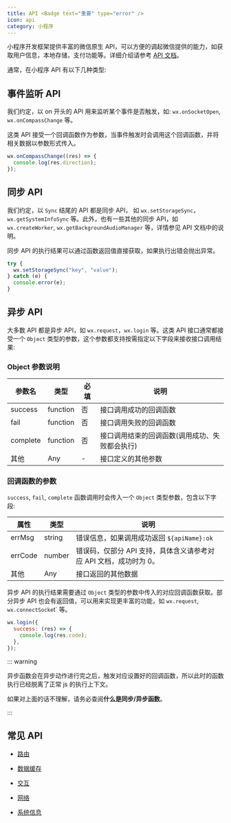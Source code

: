 ```yaml
---
title: API <Badge text="重要" type="error" />
icon: api
category: 小程序
---
```


小程序开发框架提供丰富的微信原生 API，可以方便的调起微信提供的能力，如获取用户信息，本地存储，支付功能等。详细介绍请参考 [API 文档](https://developers.weixin.qq.com/miniprogram/dev/api/)。

<!-- more -->

通常，在小程序 API 有以下几种类型:

## 事件监听 API

我们约定，以 on 开头的 API 用来监听某个事件是否触发，如: `wx.onSocketOpen`, `wx.onCompassChange` 等。

这类 API 接受一个回调函数作为参数，当事件触发时会调用这个回调函数，并将相关数据以参数形式传入。

```js
wx.onCompassChange((res) => {
  console.log(res.direction);
});
```

## 同步 API

我们约定，以 `Sync` 结尾的 API 都是同步 API， 如 `wx.setStorageSync`，`wx.getSystemInfoSync` 等。此外，也有一些其他的同步 API，如 `wx.createWorker`, `wx.getBackgroundAudioManager` 等，详情参见 API 文档中的说明。

同步 API 的执行结果可以通过函数返回值直接获取，如果执行出错会抛出异常。

```js
try {
  wx.setStorageSync("key", "value");
} catch (e) {
  console.error(e);
}
```

## 异步 API

大多数 API 都是异步 API，如 `wx.request`，`wx.login` 等。这类 API 接口通常都接受一个 `Object` 类型的参数，这个参数都支持按需指定以下字段来接收接口调用结果:

### Object 参数说明

| 参数名   | 类型     | 必填 | 说明                                           |
| -------- | -------- | ---- | ---------------------------------------------- |
| success  | function | 否   | 接口调用成功的回调函数                         |
| fail     | function | 否   | 接口调用失败的回调函数                         |
| complete | function | 否   | 接口调用结束的回调函数(调用成功、失败都会执行) |
| 其他     | Any      | -    | 接口定义的其他参数                             |

### 回调函数的参数

`success`, `fail`, `complete` 函数调用时会传入一个 `Object` 类型参数，包含以下字段:

| 属性    | 类型   | 说明                                                               |
| ------- | ------ | ------------------------------------------------------------------ |
| errMsg  | string | 错误信息，如果调用成功返回 `${apiName}:ok`                         |
| errCode | number | 错误码，仅部分 API 支持，具体含义请参考对应 API 文档，成功时为 0。 |
| 其他    | Any    | 接口返回的其他数据                                                 |

异步 API 的执行结果需要通过 `Object` 类型的参数中传入的对应回调函数获取。部分异步 API 也会有返回值，可以用来实现更丰富的功能，如 `wx.request`, `wx.connectSocke`t` 等。

```js
wx.login({
  success: (res) => {
    console.log(res.code);
  },
});
```

::: warning

异步函数会在异步动作进行完之后，触发对应设置好的回调函数，所以此时的函数执行已经脱离了正常 js 的执行上下文。

如果对上面的话不理解，请务必查阅**什么是同步/异步函数**。

:::

## 常见 API

- [路由](route.md)

- [数据缓存](storage.md)

- [交互](interact.md)

- [网络](network.md)

- [系统信息](system.md)
